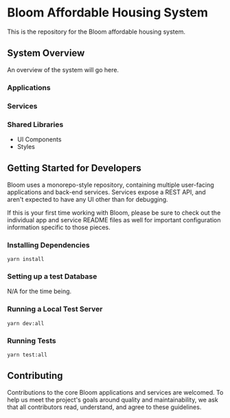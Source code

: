 # Bloom Affordable Housing System

This is the repository for the Bloom affordable housing system.

## System Overview

An overview of the system will go here.

### Applications

### Services

### Shared Libraries

- UI Components
- Styles

## Getting Started for Developers

Bloom uses a monorepo-style repository, containing multiple user-facing applications and back-end services. Services expose a REST API, and aren't expected to have any UI other than for debugging.

If this is your first time working with Bloom, please be sure to check out the individual app and service README files as well for important configuration information specific to those pieces.

### Installing Dependencies

```
yarn install
```

### Setting up a test Database

N/A for the time being.

### Running a Local Test Server

```
yarn dev:all
```

### Running Tests

```
yarn test:all
```

## Contributing

Contributions to the core Bloom applications and services are welcomed. To help us meet the project's goals around quality and maintainability, we ask that all contributors read, understand, and agree to these guidelines.
